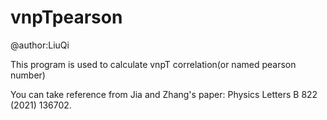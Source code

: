 # vnpTpearson
@author:LiuQi

This program is used to calculate vnpT correlation(or named pearson number) 

You can take reference from Jia and Zhang's paper: Physics Letters B 822 (2021) 136702.
